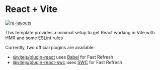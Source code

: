 # React + Vite
[![ra-layouts](https://github.com/bas27/ra-layouts-2.2/actions/workflows/web.yml/badge.svg?branch=main)](https://github.com/bas27/ra-layouts-2.2/actions/workflows/web.yml)

This template provides a minimal setup to get React working in Vite with HMR and some ESLint rules

Currently, two official plugins are available:

- [@vitejs/plugin-react](https://github.com/vitejs/vite-plugin-react/blob/main/packages/plugin-react/README.md) uses [Babel](https://babeljs.io/) for Fast Refresh
- [@vitejs/plugin-react-swc](https://github.com/vitejs/vite-plugin-react-swc) uses [SWC](https://swc.rs/) for Fast Refresh
